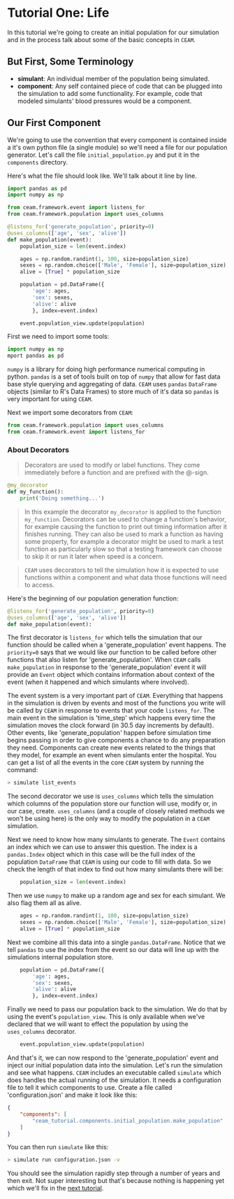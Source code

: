 Tutorial One: Life
===================

In this tutorial we're going to create an initial population for our simulation and in the process talk about some of the basic concepts in `CEAM`.

But First, Some Terminology
--------------------------

* __simulant__: An individual member of the population being simulated.
* __component__: Any self contained piece of code that can be plugged into the simulation to add some functionality. For example, code that modeled simulants' blood pressures would be a component.

Our First Component
-------------------

We're going to use the convention that every component is contained inside a it's own python file (a single module) so we'll need a file for our population generator. Let's call the file `initial_population.py` and put it in the `components` directory.

Here's what the file should look like. We'll talk about it line by line.

```python
import pandas as pd
import numpy as np

from ceam.framework.event import listens_for
from ceam.framework.population import uses_columns

@listens_for('generate_population', priority=0)
@uses_columns(['age', 'sex', 'alive'])
def make_population(event):
    population_size = len(event.index)

    ages = np.random.randint(1, 100, size=population_size)
    sexes = np.random.choice(['Male', 'Female'], size=population_size)
    alive = [True] * population_size

    population = pd.DataFrame({
        'age': ages,
        'sex': sexes,
        'alive': alive
        }, index=event.index)

    event.population_view.update(population)
```

First we need to import some tools:

```python
import numpy as np
mport pandas as pd
```

`numpy` is a library for doing high performance numerical computing in python. `pandas` is a set of tools built on top of `numpy` that allow for fast data base style querying and aggregating of data. `CEAM` uses `pandas` `DataFrame` objects (similar to R's Data Frames) to store much of it's data so `pandas` is very important for using `CEAM`.

Next we import some decorators from `CEAM`:

```python
from ceam.framework.population import uses_columns
from ceam.framework.event import listens_for
```

### About Decorators

> Decorators are used to modify or label functions. They come immediately before a function and are prefixed with the @-sign.
```python
@my_decorator
def my_function():
    print('Doing something...')
```
> In this example the decorator `my_decorator` is applied to the function `my_function`. Decorators can be used to change a function's behavior, for example causing the function to print out timing information after it finishes running. They can also be used to mark a function as having some property, for example a decorator might be used to mark a test function as particularly slow so that a testing framework can choose to skip it or run it later when speed is a concern.

> `CEAM` uses decorators to tell the simulation how it is expected to use functions within a component and what data those functions will need to access.

Here's the beginning of our population generation function:

```python
@listens_for('generate_population', priority=0)
@uses_columns(['age', 'sex', 'alive'])
def make_population(event):
```

The first decorator is `listens_for` which tells the simulation that our function should be called when a 'generate_population' event happens. The `priority=0` says that we would like our function to be called before other functions that also listen for 'generate_population'. When `CEAM` calls `make_population` in response to the 'generate_population' event it will provide an `Event` object which contains information about context of the event (when it happened and which simulants where involved).

The event system is a very important part of `CEAM`. Everything that happens in the simulation is driven by events and most of the functions you write will be called by `CEAM` in response to events that your code `listens_for`. The main event in the simulation is 'time_step' which happens every time the simulation moves the clock forward (in 30.5 day increments by default). Other events, like 'generate_population' happen before simulation time begins passing in order to give components a chance to do any preparation they need. Components can create new events related to the things that they model, for example an event when simulants enter the hospital. You can get a list of all the events in the core `CEAM` system by running the command:
```sh
> simulate list_events
```

The second decorator we use is `uses_columns` which tells the simulation which columns of the population store our function will use, modify or, in our case, create. `uses_columns` (and a couple of closely related methods we won't be using here) is the only way to modify the population in a `CEAM` simulation.

Next we need to know how many simulants to generate. The `Event` contains an index which we can use to answer this question. The index is a `pandas.Index` object which in this case will be the full index of the population `DataFrame` that `CEAM` is using our code to fill with data. So we check the length of that index to find out how many simulants there will be:

```python
    population_size = len(event.index)
```

Then we use `numpy` to make up a random age and sex for each simulant. We also flag them all as alive.

```python
    ages = np.random.randint(1, 100, size=population_size)
    sexes = np.random.choice(['Male', 'Female'], size=population_size)
    alive = [True] * population_size
```

Next we combine all this data into a single `pandas.DataFrame`. Notice that we tell `pandas` to use the index from the event so our data will line up with the simulations internal population store.

```python
    population = pd.DataFrame({
        'age': ages,
        'sex': sexes,
        'alive': alive
        }, index=event.index)
```

Finally we need to pass our population back to the simulation. We do that by using the event's `population_view`. This is only available when we've declared that we will want to effect the population by using the `uses_columns` decorator.

```python
    event.population_view.update(population)
```

And that's it, we can now respond to the 'generate_population' event and inject our initial population data into the simulation. Let's run the simulation and see what happens. `CEAM` includes an executable called `simulate` which does handles the actual running of the simulation. It needs a configuration file to tell it which components to use. Create a file called 'configuration.json' and make it look like this:
```json
{
    "components": [
        "ceam_tutorial.components.initial_population.make_population"
    ]
}
```

You can then run `simulate` like this:
```sh
> simulate run configuration.json -v
```

You should see the simulation rapidly step through a number of years and then exit. Not super interesting but that's because nothing is happening yet which we'll fix in the [next tutorial](./2_Death.md).
